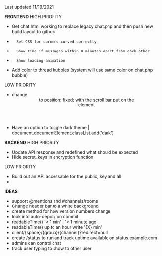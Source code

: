 Last updated 11/19/2021

**FRONTEND**
HIGH PRIORITY
-	Get chat.html working to replace legacy chat.php and then push new build layout to github
*		Set CSS for corners curved correctly
*		Show time if messages within X minutes apart from each other
*		Show loading animation
-	Add color to thread bubbles (system will use same color on chat.php bubble)

LOW PRIORITY
-	change <header> to position: fixed; with the scroll bar put on the <main> element
-	Have an option to toggle dark theme | document.documentElement.classList.add('dark')


**BACKEND**
HIGH PRIORITY
-	Update API response and redefined what should be expected
-	Hide secret_keys in encryption function

LOW PRIORITY
-	Build out an API accessable for the public, key and all
-


**IDEAS**
-	support @mentions and #channels/rooms
-	Change header bar to a white background
-	create method for how version numbers change
-	look into auto-depoly on commit
-	readableTime() '< 1 min' | '< 1 minute ago'
-	readableTime() up to an hour write '{X} min'
-	client/{space}/{group}/{channel}?redirect=null
-	create /status to run and track uptime available on status.example.com
-	admins can control chat
-	track user typing to show to other user
